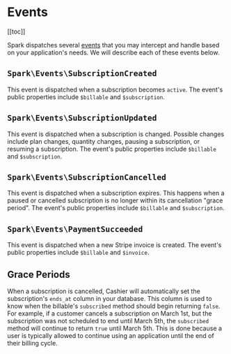 # Events

[[toc]]

Spark dispatches several [events](https://laravel.com/docs/events) that you may intercept and handle based on your application's needs. We will describe each of these events below.

## `Spark\Events\SubscriptionCreated`

This event is dispatched when a subscription becomes `active`. The event's public properties include `$billable` and `$subscription`.

## `Spark\Events\SubscriptionUpdated`

This event is dispatched when a subscription is changed. Possible changes include plan changes, quantity changes, pausing a subscription, or resuming a subscription. The event's public properties include `$billable` and `$subscription`.

## `Spark\Events\SubscriptionCancelled`

This event is dispatched when a subscription expires. This happens when a paused or cancelled subscription is no longer within its cancellation "grace period". The event's public properties include `$billable` and `$subscription`.

## `Spark\Events\PaymentSucceeded`

This event is dispatched when a new Stripe invoice is created. The event's public properties include `$billable` and `$invoice`.

## Grace Periods

When a subscription is cancelled, Cashier will automatically set the subscription's `ends_at` column in your database. This column is used to know when the billable's `subscribed` method should begin returning `false`. For example, if a customer cancels a subscription on March 1st, but the subscription was not scheduled to end until March 5th, the `subscribed` method will continue to return `true` until March 5th. This is done because a user is typically allowed to continue using an application until the end of their billing cycle.
